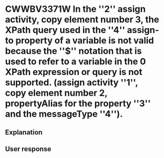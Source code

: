 # CWWBV3371W In the ''2'' assign activity, copy element number 3, the XPath query used in the ''4'' assign-to property of a variable is not valid because the ''$'' notation that is used to refer to a variable in the 0 XPath expression or query is not supported. (assign activity ''1'', copy element number 2, propertyAlias for the property ''3'' and the messageType ''4'').

## Explanation

## User response